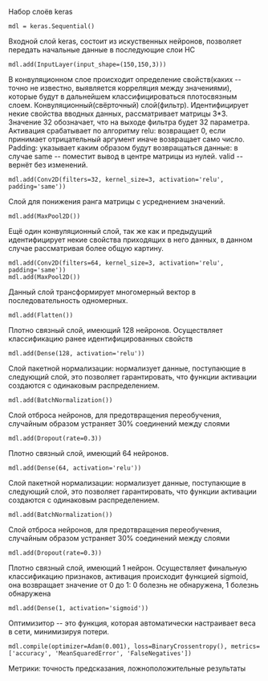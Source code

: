 Набор слоёв keras

```
mdl = keras.Sequential()
```

Входной слой keras, состоит из искуственных нейронов, позволяет передать начальные данные в последующие слои НС

```
mdl.add(InputLayer(input_shape=(150,150,3)))
```

В конвуляционном слое происходит определение свойств(каких -- точно не известно, выявляется корреляция между значениями), которые будут в дальнейшем классифицироваться плотосвязным слоем.
Конвуляционный(свёрточный) слой(фильтр). Идентифицирует некие свойства вводных данных, рассматривает матрицы 3*3. Значение 32 обозначает, что на выходе фильтра будет 32 параметра.
Активация срабатывает по алгоритму relu: возвращает 0, если принимает отрицательный аргумент иначе возвращает само число. Padding: указывает каким образом будут возвращаться данные:
в случае same -- поместит вывод в центре матрицы из нулей. valid -- вернёт без изменений.

```
mdl.add(Conv2D(filters=32, kernel_size=3, activation='relu', padding='same'))
```

Слой для понижения ранга матрицы с усреднением значений.

```
mdl.add(MaxPool2D())
```

Ещё один конвуляционный слой, так же как и предыдущий идентифицирует некие свойства приходящих в него данных, в данном случае рассматривая более общую картину.

```
mdl.add(Conv2D(filters=64, kernel_size=3, activation='relu', padding='same'))
mdl.add(MaxPool2D())
```

Данный слой трансформирует многомерный вектор в последовательность одномерных.
```
mdl.add(Flatten())
```

Плотно связный слой, имеющий 128 нейронов. Осуществляет классификацию ранее идентифицированных свойств
```
mdl.add(Dense(128, activation='relu'))
```
Слой пакетной нормализации: нормализует данные, поступающие в следующий слой, это позволяет гарантировать, что функции активации создаются с одинаковым распределением. 
```
mdl.add(BatchNormalization())
```
Слой отброса нейронов, для предотвращения переобучения, случайным образом устраняет 30% соединений между слоями
```
mdl.add(Dropout(rate=0.3))
```

Плотно связный слой, имеющий 64 нейронов.
```
mdl.add(Dense(64, activation='relu'))
```
Слой пакетной нормализации: нормализует данные, поступающие в следующий слой, это позволяет гарантировать, что функции активации создаются с одинаковым распределением. 
```
mdl.add(BatchNormalization())
```
Слой отброса нейронов, для предотвращения переобучения, случайным образом устраняет 30% соединений между слоями
```
mdl.add(Dropout(rate=0.3))
```

Плотно связный слой, имеющий 1 нейрон. Осуществляет финальную классификацию признаков, активация происходит функцией sigmoid, она возвращает значение от 0 до 1: 0 болезнь не обнаружена, 1 болезнь обнаружена
```
mdl.add(Dense(1, activation='sigmoid'))
```

Оптимизитор -- это функция, которая автоматически настраивает веса в сети, минимизируя потери.
```
mdl.compile(optimizer=Adam(0.001), loss=BinaryCrossentropy(), metrics=['accuracy', 'MeanSquaredError', 'FalseNegatives']) 
```
Метрики: точность предсказания, ложноположительные результаты